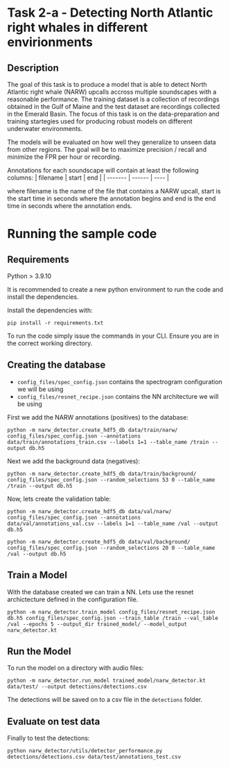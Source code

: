 # Task 2-a - Detecting North Atlantic right whales in different envirionments
## Description

The goal of this task is to produce a model that is able to detect North Atlantic right whale (NARW) upcalls accross multiple soundscapes with a reasonable performance. The training dataset is a collection of recordings obtained in the Gulf of Maine and the test dataset are recordings collected in the Emerald Basin. The focus of this task is on the data-preparation and training startegies used for producing robust models on different underwater environments.


The models will be evaluated on how well they generalize to unseen data from other regions. The goal will be to maximize precision / recall and minimize the FPR per hour or recording.


Annotations for each soundscape will contain at least the following columns:
| filename | start | end |
| ------- | ------ | ---- |

where filename is the name of the file that contains a NARW upcall, start is the start time in seconds where the annotation begins and end is the end time in seconds where the annotation ends.



# Running the sample code 

## Requirements

Python > 3.9.10

It is recommended to create a new python environment to run the code and install the dependencies.


Install the dependencies with:

```
pip install -r requirements.txt
```

To run the code simply issue the commands in your CLI. Ensure you are in the correct working directory.

## Creating the database

* `config_files/spec_config.json` contains the spectrogram configuration we will be using
* `config_files/resnet_recipe.json` contains the NN architecture we will be using

First we add the NARW annotations (positives) to the database:

```
python -m narw_detector.create_hdf5_db data/train/narw/ config_files/spec_config.json --annotations data/train/annotations_train.csv --labels 1=1 --table_name /train --output db.h5
```

Next we add the background data (negatives):

```
python -m narw_detector.create_hdf5_db data/train/background/ config_files/spec_config.json --random_selections 53 0 --table_name /train --output db.h5
```


Now, lets create the validation table:

```
python -m narw_detector.create_hdf5_db data/val/narw/ config_files/spec_config.json --annotations data/val/annotations_val.csv --labels 1=1 --table_name /val --output db.h5

python -m narw_detector.create_hdf5_db data/val/background/ config_files/spec_config.json --random_selections 20 0 --table_name /val --output db.h5
```

## Train a Model

With the database created we can train a NN. Lets use the resnet archictecture defined in the configuration file.

```
python -m narw_detector.train_model config_files/resnet_recipe.json db.h5 config_files/spec_config.json --train_table /train --val_table /val --epochs 5 --output_dir trained_model/ --model_output narw_detector.kt
```

## Run the Model

To run the model on a directory with audio files:

```
python -m narw_detector.run_model trained_model/narw_detector.kt data/test/ --output detections/detections.csv
```

The detections will be saved on to a csv file in the `detections` folder.

## Evaluate on test data

Finally to test the detections:

```
python narw_detector/utils/detector_performance.py detections/detections.csv data/test/annotations_test.csv
```
